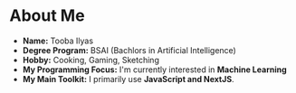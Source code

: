 # About Me

- **Name:** Tooba Ilyas
- **Degree Program:** BSAI (Bachlors in Artificial Intelligence)
- **Hobby:** Cooking, Gaming, Sketching
- **My Programming Focus:** I'm currently interested in **Machine Learning**
- **My Main Toolkit:** I primarily use **JavaScript and NextJS**.
